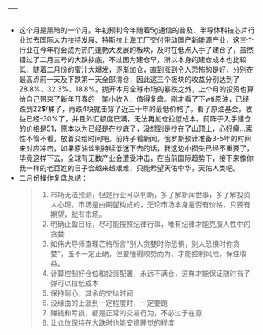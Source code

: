 ## 一 ##

* 这个月是黑暗的一个月。年初预判今年随着5g通信的普及、半导体科技芯片行业过去国际大力扶持发展、特斯拉上海工厂交付带动国产新能源产业，这三个行业在今年将会成为热门蓬勃大发展的板块，及时在低点入手了建仓了，虽然错过了二月三号的大跌抄底，不过因为建仓早，所以本身的建仓成本也比较低，随着二月份的蜜汁大爆发，逐渐加仓，直到涨到令人恐怖的是好，分别在最高点前一天及下跌第一天全部清仓，因此这三个板块的收益分别达到了28.8%、32.3%、18.8%。抛开本月全球市场的暴跌之外，上个月的投资也算给自己带来了新年开春的一笔小收入，值得复盘。刚才看了下wti原油，已经跌到22💲/桶了，再跌4块就击穿了近三十年的最低价格了。看了原油基金，收益已经-30%了，并且外汇额度已满，无法再加仓拉低成本。前阵子入手建仓的价格是51，原本以为已经是在抄底了，没想到是抄在了山顶上，心好痛...索性不管不看，放着交给时间吧。前阵子看新闻，俄罗斯预计准备3-5年的时间来对应冲击，如果原油谈判持续低迷下去的话，我这边小损失已经不重要了，毕竟这样下去，全球有无数产业会遭受冲击，在当前国际趋势下，接下来像你我一样的老百姓的日子会越来越艰难，只能希望天佑中华，天佑人类吧。
* 二月份操作复盘总结：
  > 1. 市场无法预测，但是行业可以判断，多了解新闻世事，多了解投资人心理。市场是由期望构成的，无论市场本身是否有价格，只要有期望，就有市场。
  > 2. 明确止盈目标，尽可能按照纪律行事，唯有纪律才能克服人性中的贪婪
  > 3. 如伟大导师查理芒格所言"别人贪婪时你恐惧，别人恐惧时你贪婪"，虽不一定正确，但要懂得顺势而为，才能控制风险，保住收益。
  > 4. 计算控制好仓位和投资配置，永远不满仓，这样才能保证随时有子弹可以拉低成本
  > 5. 保持耐心，其余的交给时间
  > 6. 没缘由的上涨到一定程度时，一定要跑
  > 7. 赚钱和亏损，都是正常的交易行为，不必过于在意
  > 8. 让仓位保持在大跌时也能安稳睡觉的程度


